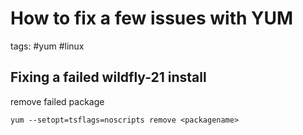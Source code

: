 # How to fix a few issues with YUM

tags: #yum #linux

## Fixing a failed wildfly-21 install
remove failed package
```console
yum --setopt=tsflags=noscripts remove <packagename>
````
